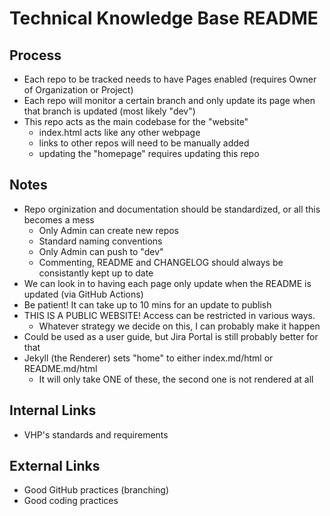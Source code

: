 # Technical Knowledge Base README

## Process
* Each repo to be tracked needs to have Pages enabled (requires Owner of Organization or Project)
* Each repo will monitor a certain branch and only update its page when that branch is updated (most likely "dev")
* This repo acts as the main codebase for the "website"
    * index.html acts like any other webpage
    * links to other repos will need to be manually added
    * updating the "homepage" requires updating this repo


## Notes
* Repo orginization and documentation should be standardized, or all this becomes a mess
    * Only Admin can create new repos
    * Standard naming conventions
    * Only Admin can push to "dev"
    * Commenting, README and CHANGELOG should always be consistantly kept up to date
* We can look in to having each page only update when the README is updated (via GitHub Actions)
* Be patient! It can take up to 10 mins for an update to publish
* THIS IS A PUBLIC WEBSITE! Access can be restricted in various ways. 
    * Whatever strategy we decide on this, I can probably make it happen
* Could be used as a user guide, but Jira Portal is still probably better for that
* Jekyll (the Renderer) sets "home" to either index.md/html or README.md/html
    * It will only take ONE of these, the second one is not rendered at all


## Internal Links
* VHP's standards and requirements


## External Links
* Good GitHub practices (branching)
* Good coding practices